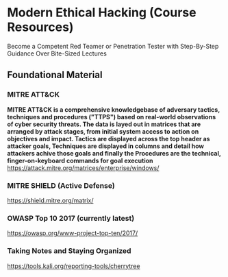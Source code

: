 # Modern Ethical Hacking (Course Resources)
Become a Competent Red Teamer or Penetration Tester with Step-By-Step Guidance Over Bite-Sized Lectures

## Foundational Material

### MITRE ATT&CK
**MITRE ATT&CK is a comprehensive knowledgebase of adversary tactics, techniques and procedures ("TTPS") based on real-world observations of cyber security threats. The data is layed out in matrices that are arranged by attack stages, from initial system access to action on objectives and impact.  Tactics are displayed across the top header as attacker goals, Techniques are displayed in columns and detail how attackers achive those goals and finally the Procedures are the technical, finger-on-keyboard commands for goal execution**
https://attack.mitre.org/matrices/enterprise/windows/

### MITRE SHIELD (Active Defense)
https://shield.mitre.org/matrix/

### OWASP Top 10 2017 (currently latest)
https://owasp.org/www-project-top-ten/2017/

### Taking Notes and Staying Organized
https://tools.kali.org/reporting-tools/cherrytree
